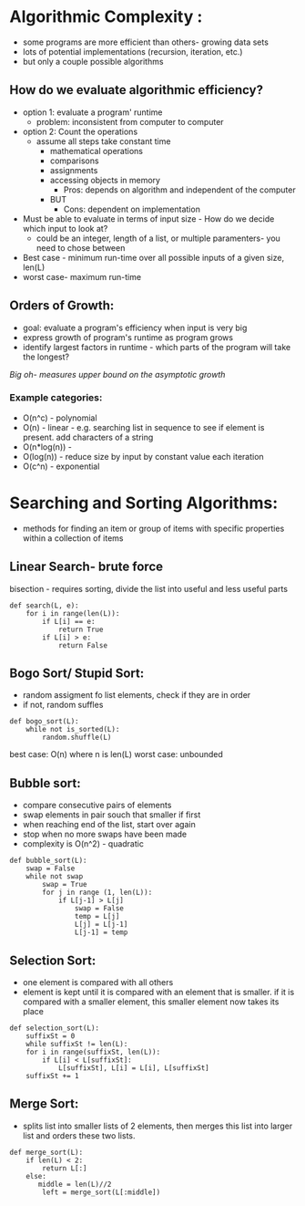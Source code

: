 # Algorithmic Complexity :
* some programs are more efficient than others- growing data sets 
* lots of potential implementations (recursion, iteration, etc.)
* but only a couple possible algorithms

## How do we evaluate algorithmic efficiency?
* option 1: evaluate a program' runtime
    * problem: inconsistent from computer to computer
* option 2: Count the operations
    * assume all steps take constant time
        * mathematical operations
        * comparisons
        * assignments
        * accessing objects in memory
            * Pros: depends on algorithm and independent of the computer
        * BUT
            * Cons: dependent on implementation
* Must be able to evaluate in terms of input size - How do we decide which input to look at?
    * could be an integer, length of a list, or multiple paramenters- you need to chose between
* Best case - minimum run-time over all possible inputs of a given size, len(L)
* worst case- maximum run-time 

## Orders of Growth:
* goal: evaluate a program's efficiency when input is very big
* express growth of program's runtime as program grows
* identify largest factors in runtime - which parts of the program will take the longest?

*Big oh- measures upper bound on the asymptotic growth* 


### Example categories:
* O(n^c) - polynomial
* O(n) -  linear - e.g. searching list in sequence to see if element is present. add characters of a string
* O(n*log(n)) - 
* O(log(n)) - reduce size by input by constant value each iteration
* O(c^n) - exponential


# Searching and Sorting Algorithms:
* methods for finding an item or group of items with specific properties within a collection of items

## Linear Search- brute force
bisection - requires sorting, divide the list into useful and less useful parts
```
def search(L, e): 
    for i in range(len(L)):
        if L[i] == e:
            return True
        if L[i] > e:
            return False
```

## Bogo Sort/ Stupid Sort:
* random assigment fo list elements, check if they are in order
* if not, random suffles
```
def bogo_sort(L):
    while not is_sorted(L):
        random.shuffle(L)
```
best case: O(n) where n is len(L)
worst case: unbounded

## Bubble sort:
* compare consecutive pairs of elements
* swap elements in pair souch that smaller if first
* when reaching end of the list, start over again
* stop when no more swaps have been made
* complexity is O(n^2) - quadratic

```
def bubble_sort(L):
    swap = False
    while not swap
        swap = True
        for j in range (1, len(L)):
            if L[j-1] > L[j]
                swap = False
                temp = L[j]
                L[j] = L[j-1]
                L[j-1] = temp
```
## Selection Sort:
*  one element is compared with all others
* element is kept until it is compared with an element that is smaller. if it is compared with a smaller element, this smaller element now takes its place
```
def selection_sort(L):
    suffixSt = 0
    while suffixSt != len(L):
    for i in range(suffixSt, len(L)):
        if L[i] < L[suffixSt]:
            L[suffixSt], L[i] = L[i], L[suffixSt]
    suffixSt += 1
```

## Merge Sort:
* splits list into smaller lists of 2 elements, then merges this list into larger list and orders these two lists.
```
def merge_sort(L):
    if len(L) < 2:
        return L[:]
    else:
       middle = len(L)//2
        left = merge_sort(L[:middle])
```

